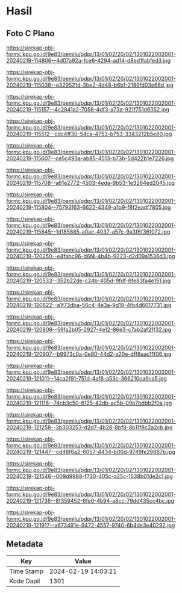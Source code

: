 # Hasil

## Foto C Plano

https://sirekap-obj-formc.kpu.go.id/9e83/pemilu/pdpr/13/01/02/20/02/1301022002001-20240219-114806--4d07a92a-fce6-4294-ad14-d8ed1fabfed3.jpg

https://sirekap-obj-formc.kpu.go.id/9e83/pemilu/pdpr/13/01/02/20/02/1301022002001-20240219-115038--e329521d-3be2-4d48-b6b1-2189fd03e68d.jpg

https://sirekap-obj-formc.kpu.go.id/9e83/pemilu/pdpr/13/01/02/20/02/1301022002001-20240219-115157--4c2841a2-7058-4df3-a73a-921f751d6352.jpg

https://sirekap-obj-formc.kpu.go.id/9e83/pemilu/pdpr/13/01/02/20/02/1301022002001-20240219-115512--cdc4ff30-54ca-4753-b753-3343212b5e80.jpg

https://sirekap-obj-formc.kpu.go.id/9e83/pemilu/pdpr/13/01/02/20/02/1301022002001-20240219-115607--ce5c493a-ab85-4513-b73b-5d422b1e7226.jpg

https://sirekap-obj-formc.kpu.go.id/9e83/pemilu/pdpr/13/01/02/20/02/1301022002001-20240219-115708--a61e2772-4503-4eda-9b53-1e3264ed2045.jpg

https://sirekap-obj-formc.kpu.go.id/9e83/pemilu/pdpr/13/01/02/20/02/1301022002001-20240219-115804--75793f63-6622-4349-a1b9-f8f2eadf7805.jpg

https://sirekap-obj-formc.kpu.go.id/9e83/pemilu/pdpr/13/01/02/20/02/1301022002001-20240219-115845--1d185885-a0ac-4037-a57c-9a3f6f36f072.jpg

https://sirekap-obj-formc.kpu.go.id/9e83/pemilu/pdpr/13/01/02/20/02/1301022002001-20240219-120250--e4fabc96-d6f4-4b4b-9223-d2d09a1536d3.jpg

https://sirekap-obj-formc.kpu.go.id/9e83/pemilu/pdpr/13/01/02/20/02/1301022002001-20240219-120533--352b22de-c24b-405d-9fdf-6fe83fa4e151.jpg

https://sirekap-obj-formc.kpu.go.id/9e83/pemilu/pdpr/13/01/02/20/02/1301022002001-20240219-120622--a1f73dba-56c4-4e3a-9d19-4fb4d6017731.jpg

https://sirekap-obj-formc.kpu.go.id/9e83/pemilu/pdpr/13/01/02/20/02/1301022002001-20240219-120808--59fa2b05-2927-4e12-86e3-c7ab2af21f32.jpg

https://sirekap-obj-formc.kpu.go.id/9e83/pemilu/pdpr/13/01/02/20/02/1301022002001-20240219-120907--b9973c0a-0e80-44d2-a20e-dff8aac11f06.jpg

https://sirekap-obj-formc.kpu.go.id/9e83/pemilu/pdpr/13/01/02/20/02/1301022002001-20240219-121011--14ca2f91-751d-4a18-a53c-366210ca9ca5.jpg

https://sirekap-obj-formc.kpu.go.id/9e83/pemilu/pdpr/13/01/02/20/02/1301022002001-20240219-121116--74cb3c50-6125-42db-ac5b-09e7bdbb2f0a.jpg

https://sirekap-obj-formc.kpu.go.id/9e83/pemilu/pdpr/13/01/02/20/02/1301022002001-20240219-121258--3b303253-d2d7-4b28-8bf8-8b11f8c2a2cb.jpg

https://sirekap-obj-formc.kpu.go.id/9e83/pemilu/pdpr/13/01/02/20/02/1301022002001-20240219-121447--cd48f6a2-6057-4434-b00d-9749fe29887b.jpg

https://sirekap-obj-formc.kpu.go.id/9e83/pemilu/pdpr/13/01/02/20/02/1301022002001-20240219-121546--009d9988-f730-405c-a25c-1538b01de2c1.jpg

https://sirekap-obj-formc.kpu.go.id/9e83/pemilu/pdpr/13/01/02/20/02/1301022002001-20240219-121736--8f359452-6fe0-4b94-a8cc-79dd435cc4bc.jpg

https://sirekap-obj-formc.kpu.go.id/9e83/pemilu/pdpr/13/01/02/20/02/1301022002001-20240219-121917--a673491e-9472-4557-9740-6b4de3e40292.jpg


## Metadata

| Key        | Value               |
| ---------- | ------------------- |
| Time Stamp | 2024-02-19 14:03:21 |
| Kode Dapil | 1301                |



